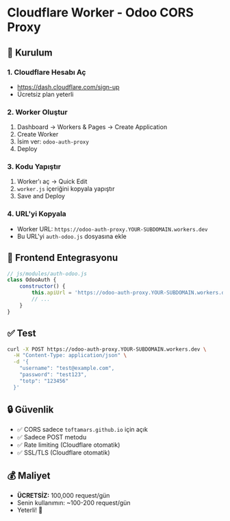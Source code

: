 # Cloudflare Worker - Odoo CORS Proxy

## 🚀 Kurulum

### 1. Cloudflare Hesabı Aç
- https://dash.cloudflare.com/sign-up
- Ücretsiz plan yeterli

### 2. Worker Oluştur
1. Dashboard → Workers & Pages → Create Application
2. Create Worker
3. İsim ver: `odoo-auth-proxy`
4. Deploy

### 3. Kodu Yapıştır
1. Worker'ı aç → Quick Edit
2. `worker.js` içeriğini kopyala yapıştır
3. Save and Deploy

### 4. URL'yi Kopyala
- Worker URL: `https://odoo-auth-proxy.YOUR-SUBDOMAIN.workers.dev`
- Bu URL'yi `auth-odoo.js` dosyasına ekle

## 📝 Frontend Entegrasyonu

```javascript
// js/modules/auth-odoo.js
class OdooAuth {
    constructor() {
        this.apiUrl = 'https://odoo-auth-proxy.YOUR-SUBDOMAIN.workers.dev';
        // ...
    }
}
```

## ✅ Test

```bash
curl -X POST https://odoo-auth-proxy.YOUR-SUBDOMAIN.workers.dev \
  -H "Content-Type: application/json" \
  -d '{
    "username": "test@example.com",
    "password": "test123",
    "totp": "123456"
  }'
```

## 🔒 Güvenlik

- ✅ CORS sadece `toftamars.github.io` için açık
- ✅ Sadece POST metodu
- ✅ Rate limiting (Cloudflare otomatik)
- ✅ SSL/TLS (Cloudflare otomatik)

## 💰 Maliyet

- **ÜCRETSİZ:** 100,000 request/gün
- Senin kullanımın: ~100-200 request/gün
- Yeterli! 🎉

